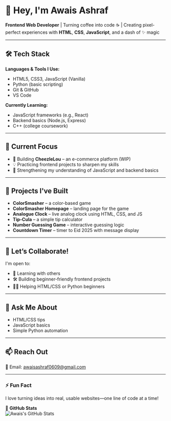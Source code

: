 # 👋 Hey, I'm Awais Ashraf

**Frontend Web Developer** | Turning coffee into code ☕ | Creating pixel-perfect experiences with **HTML**, **CSS**, **JavaScript**, and a dash of ✨ magic

---

## 🛠️ Tech Stack

**Languages & Tools I Use:**
- HTML5, CSS3, JavaScript (Vanilla)
- Python (basic scripting)
- Git & GitHub
- VS Code

**Currently Learning:**
- JavaScript frameworks (e.g., React)
- Backend basics (Node.js, Express)
- C++ (college coursework)

---

## 🌱 Current Focus

- 🔭 Building **CheezleLou** – an e-commerce platform (WIP)
- 💡 Practicing frontend projects to sharpen my skills
- 🧠 Strengthening my understanding of JavaScript and backend basics

---

## 💼 Projects I've Built

- **ColorSmasher** – a color-based game  
- **ColorSmasher Homepage** – landing page for the game  
- **Analogue Clock** – live analog clock using HTML, CSS, and JS  
- **Tip-Cula** – a simple tip calculator  
- **Number Guessing Game** – interactive guessing logic  
- **Countdown Timer** – timer to Eid 2025 with message display

---

## 🤝 Let’s Collaborate!

I'm open to:
- 🧠 Learning with others  
- 🛠️ Building beginner-friendly frontend projects  
- 👨‍🏫 Helping HTML/CSS or Python beginners

---

## 💬 Ask Me About

- HTML/CSS tips  
- JavaScript basics  
- Simple Python automation

---

## 📫 Reach Out

📧 Email: [awaisashraf0609@gmail.com](mailto:awaisashraf0609@gmail.com)

---

### ⚡ Fun Fact  
I love turning ideas into real, usable websites—one line of code at a time!

🐍 **GitHub Stats**  
![Awais's GitHub Stats](https://github-readme-stats.vercel.app/api?username=WaisAshraf05&show_icons=true&theme=radical)  
